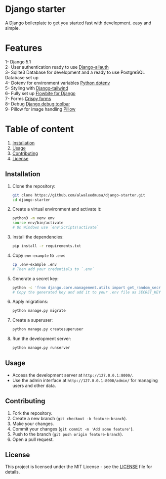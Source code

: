 # Django starter
A Django boilerplate to get you started fast with development. easy and simple.

# Features
1- Django 5.1\
2- User authentication ready to use [Django-allauth](https://docs.allauth.org/en/latest/)\
3- Sqlite3 Database for development and a ready to use PostgreSQL Database set up\
4- Dotenv for environment variables [Python dotenv](https://pypi.org/project/python-dotenv/)\
5- Styling with [Django-tailwind](https://django-tailwind.readthedocs.io/en/latest/installation.html)\
6- Fully set up [Flowbite for Django](https://flowbite.com/docs/getting-started/django/)\
7- Forms [Crispy forms](https://django-crispy-forms.readthedocs.io/en/latest/)\
8- Debug [Django debug toolbar](https://django-debug-toolbar.readthedocs.io/en/latest/)\
9- Pillow for image handling [Pillow](https://pillow.readthedocs.io/en/stable/)


# Table of content
1. [Installation](#installation)
2. [Usage](#usage)
3. [Contributing](#contributing)
4. [License](#license)

## Installation

1. Clone the repository:
    ```sh
    git clone https://github.com/alwaleedmusa/django-starter.git
    cd django-starter
    ```

2. Create a virtual environment and activate it:
    ```sh
    python3 -m venv env
    source env/bin/activate
    # On Windows use `env\Scripts\activate`
    ```

3. Install the dependencies:
    ```sh
    pip install -r requirements.txt
    ```

4. Copy `env-example` to `.env`:
    ```sh
    cp .env-example .env
    # Then add your credentials to `.env`
    ```

5. Generate a secret key:
    ```sh
    python -c 'from django.core.management.utils import get_random_secret_key; print(get_random_secret_key())'
    # Copy the generated key and add it to your .env file as SECRET_KEY
    ```

6. Apply migrations:
    ```sh
    python manage.py migrate
    ```

7. Create a superuser:
    ```sh
    python manage.py createsuperuser
    ```

8. Run the development server:
    ```sh
    python manage.py runserver
    ```

## Usage

- Access the development server at `http://127.0.0.1:8000/`.
- Use the admin interface at `http://127.0.0.1:8000/admin/` for managing users and other data.

## Contributing

1. Fork the repository.
2. Create a new branch (`git checkout -b feature-branch`).
3. Make your changes.
4. Commit your changes (`git commit -m 'Add some feature'`).
5. Push to the branch (`git push origin feature-branch`).
6. Open a pull request.

## License

This project is licensed under the MIT License - see the [LICENSE](LICENSE) file for details.